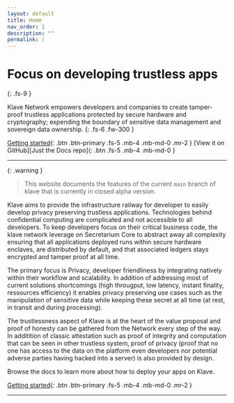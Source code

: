```yaml
---
layout: default
title: Home
nav_order: 1
description: ""
permalink: /
---
```


# Focus on developing trustless apps
{: .fs-9 }

Klave Network empowers developers and companies to create tamper-proof trustless applications protected by secure hardware and cryptography; expending the boundary of sensitive data management and sovereign data ownership.
{: .fs-6 .fw-300 }

[Getting started](#getting-started){: .btn .btn-primary .fs-5 .mb-4 .mb-md-0 .mr-2 }
[View it on GitHub][Just the Docs repo]{: .btn .fs-5 .mb-4 .mb-md-0 }

---

{: .warning }
> This website documents the features of the current `main` branch of klave that is currently in closed alpha version.

Klave aims to provide the infrastructure railway for developer to easily develop privacy preserving trustless applications. Technologies behind confidential computing are complicated and not accessible to all developers. To keep developers focus on their critical business code, the klave network leverage on Secretarium Core to abstract away all complexity ensuring that all applications deployed runs within secure hardware enclaves, are distributed by default, and that associated ledgers stays encrypted and tamper proof at all time.

The primary focus is Privacy, developer friendliness by integrating natively within their workflow and scalability. In addition of addressing most of current solutions shortcomings (high througput, low latency, instant finality, ressources efficiency) it enables privacy preserving use cases such as the manipulation of sensitive data while keeping these secret at all time (at rest, in transit and during processing).

The trustlessness aspect of Klave is at the heart of the value proposal and proof of honesty can be gathered from the Network every step of the way. In additition of classic attestation such as proof of integrity and computation that can be seen in other trustless system, proof of privacy (proof that no one has access to the data on the platform even developers nor potential adverse parties having hacked into a server) is also provided by design.

Browse the docs to learn more about how to deploy your apps on Klave.

[Getting started](#getting-started){: .btn .btn-primary .fs-5 .mb-4 .mb-md-0 .mr-2 }

---
